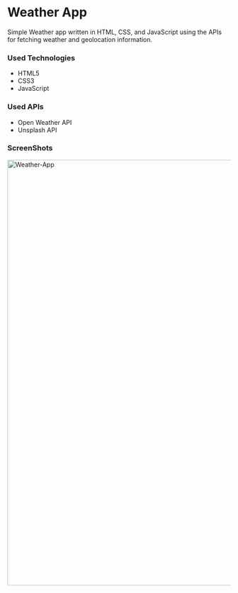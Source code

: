 <h1>Weather App</h1>

<p>Simple Weather app written in HTML, CSS, and JavaScript using the APIs for fetching weather and geolocation information.</p>

<h3>Used Technologies</h3>
<ul>
  <li>HTML5</li>
  <li>CSS3</li>
  <li>JavaScript</li>
</ul>

<h3>Used APIs</h4>
<ul>
  <li>Open Weather API</li>
 <li>Unsplash API</li>
</ul>

<h3> ScreenShots </h3>  
<img width="960" alt="Weather-App" src="https://user-images.githubusercontent.com/64218887/127520502-f505a072-8c1b-47de-98b7-0a954b243c85.png">

<br>
